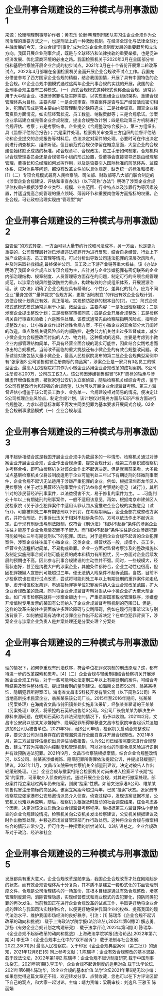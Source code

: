 # 企业刑事合规建设的三种模式与刑事激励1

来源：论衡明理刑事辩护作者：黄君乐 论衡·明理刑辩团队实习生企业合规作为公司治理的重要方式之一，也是刑法上的一种激励机制。在经济全球化与法律全球化并融发展的今天，企业合规“刑事化”成为全球企业合规制度发展的重要趋势和立法方向。我国开展企业刑事合规，既是与全球经济和法律接轨的重要举措，也是促进经济发展、优化营商环境的必由之路。我国检察机关于2020年3月在全国部分省份和基层检察院开展企业合规的初步试点。2021年3月在十个省份开展第二轮改革试点。2022年4月部署在全国检察机关全面开展企业合规改革试点工作。我国充分借鉴参考了西方国家企业合规的精髓，结合我国国情，开展了具有中国特色的企业合规。01企业合规中国模式通过这两年企业刑事合规的实践的开展，我国的企业刑事合规主要有三种模式。（一）范式合规模式这种模式也称全面合规，通常适用于大中型企业。根据涉案罪名及实际需要，以实现重组企业组织架构、重建合规管理体系为目标。主要内容：一是合规审查。审查案件是否与生产经营活动密切相关，犯罪的形成是否主要由内部管理制度的缺陷造成；二是社会调查。调查企业经营资质方面情况，如实际经营状况、员工数量、纳税贡献等；三是合规承诺。涉案企业承诺建立或完善企业合规制度，提出合规整改计划；四是启动第三方机制进行合规评估、考察；五是考察结束。企业提交《合规整改综合报告》，第三方组织出具《监督评估综合报告》；六是案件处理。检察机关审查第三方组织的监督评估结论和企业提交的合规报告等材料后，依法决定对案件的处理。必要时可在作出决定前进行调查核实、组织听证。但目前范式合规仅停留在概念层面，大型企业的合规建设始终缺乏成熟的标准，如合规章程、合规政策、员工手册如何制定，合规机构以合规管理委员会还是合规领导小组的形式设置，受董事会直接领导还是由经理层管理，董事长和总经理如何发挥作用，以及是否要引入国际标准的防范体系、监控体系、应对体系等问题，都没有改革文件加以具体规定，缺乏统一的标准和模板。[1]（二）专项合规模式最高人民检察院、司法部、财政部等八大部门联合制定的《涉案企业合规建设、评估和审查办法》（以下简称“办法”）明确了涉案企业合规评估权重应根据涉案企业类型、规模、业务范围、行业特点以及涉罪行为等因素设置，并适当提高合规管理的重点领域、薄弱环节和重要岗位等方面指标的权重。企业合规，可让政府治理实现由“管理型”向“

# 企业刑事合规建设的三种模式与刑事激励2

监管型”的方式转变，一方面可以大量节约行政和司法成本，另一方面，也是更为重要的，公司管理层针对已涉嫌违法犯罪行为进行反思，结合自身经营、行业上下游产业链生态、员工管理等情况，可以分析出导致公司违法犯罪的深层次风险点，并及时采取补救措施,最终保护公司、员工及上下游产业链等重大权益。该《办法》明确了我国企业合规应以专项合规为主，应针对与企业涉嫌犯罪有密切联系的企业内部治理结构、规章制度、人员管理等方面存在的问题，制定可行的专项合规管理规范，以涉案合规风险整改防控为重点，构建有效的合规组织体系，开展溯源治理。该《办法》明确了企业合规应具有精确化、个性化、差异化的特点，应为不同企业“量身定做”“量体裁衣”合规方案，更能“因地制宜”的作出有效企业合规计划，方便合规计划真正有效、真正落地，实现预防犯罪的根本目的[2]。（三）简式合规模式该模式模式通常适用于小型、微型企业。主要内容：一是发出检察建议；二是涉案企业提出整改计划；三是检察官审核同意；四是企业开展合规整改；五是检察机关自行审查和验收；六是案件处理。该模式通常先由检察院指明风险点，指明合规整改方向，让小微企业作出针对性合规方案，不在小微企业的其余部分大刀阔斧的改造，重点聚焦关键风险点的内部防控，避免公力机关付出过多监督成本，减少小微企业为合规整改而付出的人力、物力耗。这种模式的选择，主要是考虑到小微企业内部管理结构简单，不具有经营全面合规的现实可能性，因此结合实践考虑而作出的合规模式。当前改革面临的重大挑战还有小微企业的有效合规整改问题。改革试验对象包括大量小微企业，最高人民检察院发布的第二批企业合规典型案例中有“张家港S 公司销售假冒注册商标的商品案”，涉案企业是一家只有3名员工的微型企业。最高人民检察院将其作为小微企业适用企业合规改革的成功案例。S公司注册资本200万，公司员工仅3人。该公司因涉嫌销售假冒“SKF”商标的轴承与涉嫌虚开增值税发票，被张家港公安机关立案侦查，随后检察机关经综合考虑，鉴于S公司有整改行为和较强的合规愿望，认为可以开展企业合规监督考察。第三方监督评估小组鉴于该公司员工数少、业务单一、合规建设相对简易的情况，便决定让S公司梳理企业风险点，制定合规计划，该计划仅对税务方面与知识产权方面进行合规整改，力求以最低标准即不再发生同类犯罪为基本要求开展简式合规。02企业合规刑事激励模式（一）企业合规与适

# 企业刑事合规建设的三种模式与刑事激励3

用不起诉相结合这是我国开展企业合规中为数最多的一种情形。检察机关通过对涉案企业开展企业合规，企业作出合规承诺、提交合规计划，经第三方组织或检察机关考察合格，即可由检察机关对该企业作出不起诉决定。但是就目前来看，大多数试点基层检察机关仅将该制度适用于企业可能判处三年以下有期徒刑的轻微刑事案件，企业合规不起诉无法适用于涉嫌严重犯罪的企业。例如，根据深圳市龙华区人民检察院《关于对涉民营经济刑事案件实行法益修复考察期的意见（试行）》，其所针对的涉民营经济刑事案件，以法益侵害不大，易于修复的案件为主。……可能判处十年以上有期徒刑的刑事案件，一般不适用该意见。再如，根据南京市建邺区人民检察院《关于涉企犯罪案件中适用认罪认罚从宽推进企业合规的实施意见（试行）》，可能被判处三年有期徒刑以下刑罚，在考察期满后，企业全部完成整改方案的，并符合刑法、刑事诉讼法关于相对不起诉条件的，方可以依法作出不起诉决定。由于现有刑诉法与刑法限制，仅符合《刑诉法》“相对不起诉”条件的涉案企业往往才能基于企业合规情况而不予起诉。而“相对不起诉”条件往往是企业涉嫌犯罪可能被判处三年有期徒刑以下的犯罪。因此，对于适用企业合规不起诉的企业犯罪案件，涉案企业往往属于小微企业。这类企业，经营状态一般，规模小、员工少，经营业务流程相对简单，不易构成重罪。企业一方面对监督考察涉及的整改措施以及制定实施刑事合规计划可能花费的成本和精力有所担忧，另一方面对企业后续发展的预期也不高，因此参与刑事合规建设的主动性并不强。同时，一些规模大，经营状态好，甚至是纳税大户的涉案企业，其他条件都符合，企业主动性也很高，但因犯罪嫌疑人宣告刑可能超过三年，便无法纳入附条件不起诉范围。当然，目前不少检察院也在进行试点改革，尝试将可能判处三年以上有期徒刑的重罪案件如走私罪、虚开增值税发票罪、串通投标罪等单位犯罪案件纳入企业合规改革范围，扩大企业合规改革的效果。同时将企业合规监督考察对象从中小微企业扩大至大型企业。如广州市检察院就将一涉案金额达十一，严重损害国家税收管理秩序，涉嫌虚开增值税专用发票的某国有公司纳入了企业合规监督考察机制的范围[3]。但是，这样的改革突破往往要面临许多理论障碍与实践障碍，例如在现行刑事诉讼法与刑法背景下，如何依据现有法律对涉罪企业作出不起诉决定？在单位犯罪背景下，涉案企业与涉案企业负责人是并案处理还是分案处理？分案处

# 企业刑事合规建设的三种模式与刑事激励4

理的情况下，如何尊重现有刑法秩序，符合单位犯罪双罚制的刑法原理？这，都有待进一步的改革探索和思考。[4]（二）企业合规与轻缓刑相结合检察机关开展涉案企业合规工作后，对于一些可能判处法定刑三年以上有期徒刑的案件，可结合考察结果及案件整体情况，提出轻缓刑的量刑建议。如海南文昌市S公司、翁某某掩饰、隐瞒犯罪所得案[5]。海南省文昌市S科技开发有限公司（以下简称S公司）系当地高新技术民营企业，翁某某系该公司厂长。2015年至2016年期间，张某某（另案处理）在海南省文昌市翁田镇某处实施非法采矿，经张某某雇请的王某某（另案处理）联系，将采挖的石英砂出售给S公司。S公司厂长翁某某为解决生产原料来源问题，在明知石英砂为非法采挖的情况下，仍予以收购。2021年2月，文昌市公安局以翁某某涉嫌掩饰、隐瞒犯罪所得罪移送文昌市检察院审查起诉并追加追加S公司为被告单位。2021年3月，经S公司申请，检察机关启动合规整改程序，要求该公司对自身存在的管理漏洞进行全面自查并开展合规整改。2021年8月，第三方监督评估组织出具评估验收报告，认为S公司已经按照要求进行合规整改，建立了较为完善的内控制度和管理机制，可以对类似的刑事合规风险进行识别并有效预防违法犯罪。2021年9月，文昌市检察院根据案情，结合企业合规整改情况，以S公司、翁某某涉嫌掩饰、隐瞒犯罪所得罪依法提起公诉，并提出轻缓量刑建议。2021年11月，文昌市法院采纳检察机关全部量刑建议，决定对被告人作出轻缓刑处理。（三）企业合规与撤案相结合检察机关对尚未进入检察环节长期“挂案”的案件，可采取介入侦查的形式，通过开展企业合规，对其进行撤案处理。部分案件距立案超过两年仍未结案，则属“挂案”性质。如前文张家港S公司、雎某某销售假冒注册商标的商品案。该案立案距今超过两年，已属“挂案”状态。张家港市检察院应张家港市公安局邀请派员介入侦查，侦查过程中，发现该案证据不足，公安机关也难以再查明。随后，检察机关根据及时启动的社会调查结果，综合考虑各个因素，决定对该企业启动企业合规监督考察程序。后根据第三方监督评估小组检查的企业合规建设情况，检察机关向公安机关发出检察建议，公安机关根据建议及时作出撤案处理，并移送市场监督管理部门作行政处罚。这种将企业合规与撤案相结合的情形非常少见，但可作为一种探索的新尝试[6]。03结 语总之，企业合规改革对于政治、经济和社会

# 企业刑事合规建设的三种模式与刑事激励5

发展都具有重大意义。企业合规改革是舶来品，我国企业合规改革才处在刚刚起步的状态，而有效合规管理体系十分复杂，其本质不是建立一套形式化的书面管理制度文件，合规是公司治理结构的一场革命，其根本目标是通过有效合规整改，堵塞管理制度漏洞，消除管理隐患，实现经营模式和商业模式的去犯罪化，预防同类犯罪的再次发生。当前我国正在进行企业合规改革的试点工作，争取更好地将企业合规的理论与我国司法实践相结合，以便更好地保护我国企业的权益、提高我国的现代法治水平、维护我国市场经济的良好秩序。引注：[1] 陈瑞华《企业合规不起诉改革的动向和挑战》.载于上海政法学院学报(法治论丛),2022年第6期[2] 解志勇,那扬《有效企业合规计划之构建研究》. 载于法学评论,2022年第5期[3] 陈瑞华.《企业合规不起诉改革的动向和挑战》.上海政法学院学报(法治论丛),2022年第六期[4] 李玉华：《企业合规本土化中的“双不起诉”》 载于法制与社会发展. 2022,28(01)[5] 最高人民检察院，关于印发《企业合规典型案例（第二批）》的通知，2021年12月8日[6] 同上参考文献：1.陈瑞华：企业有效合规整改的基本思路.载于政法论坛，2022年第1期2.陈瑞华：企业合规不起诉制度研究.载于中国刑事法杂志，2021年第1期3.李玉华，企业合规不起诉制度的适用对象.载于法学论坛. 2021年第6期4.陈瑞华，论企业合规的基本价值.法学论坛2021年第6期无讼小编：如果您觉得这篇文章还不错，欢迎转发分享、点赞收藏，您也可以在下方评论区留下自己的观点，和大家一起讨论。主编：靖力责编：梁萌审核：刘逸凡 王雅玉 陈丽娟

